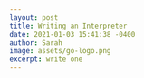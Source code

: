 ```yaml
---
layout: post
title: Writing an Interpreter
date: 2021-01-03 15:41:38 -0400
author: Sarah
image: assets/go-logo.png
excerpt: write one
---
```


